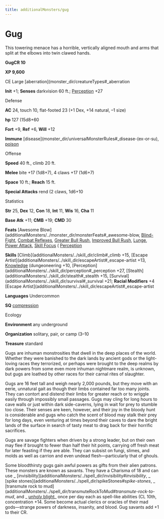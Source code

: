 ```yaml
---
title: additionalMonsters/gug
---
```

# Gug

This towering menace has a horrible, vertically aligned mouth and arms that split at the elbows into twin clawed hands.

**GugCR 10**

**XP 9,600**

CE Large [aberration](monster_dir/creatureTypes#_aberration

**Init** +1; **Senses** darkvision 60 ft.; [Perception](additionalMonsters/../skill_dir/perception#_perception) +27

Defense

**AC** 24, touch 10, flat-footed 23 (+1 Dex, +14 natural, –1 size)

**hp** 127 (15d8+60

**Fort** +9, **Ref** +6, **Will** +12

**Immune** [disease](monster_dir/universalMonsterRules#_disease-(ex-or-su), [poison](monster_dir/universalMonsterRules#_poison-(ex-or-su))

Offense

**Speed** 40 ft., climb 20 ft.

**Melee** bite +17 (1d8+7), 4 claws +17 (1d6+7)

**Space** 10 ft.; **Reach** 15 ft.

**Special Attacks** rend (2 claws, 1d6+10

Statistics

**Str** 25, **Dex** 12, **Con** 18, **Int** 11, **Wis** 16, **Cha** 11

**Base Atk** +11; **CMB** +19; **CMD** 30

**Feats** [Awesome Blow](additionalMonsters/../monster_dir/monsterFeats#_awesome-blow, [Blind-Fight](additionalMonsters/../feats#_blind-fight), [Combat Reflexes](additionalMonsters/../feats#_combat-reflexes), [Greater Bull Rush](additionalMonsters/../feats#_greater-bull-rush), [Improved Bull Rush](additionalMonsters/../feats#_improved-bull-rush), [Lunge](additionalMonsters/../feats#_lunge), [Power Attack](additionalMonsters/../feats#_power-attack), [Skill Focus](additionalMonsters/../feats#_skill-focus) ( [Perception](additionalMonsters/../skill_dir/perception#_perception)

**Skills** [Climb](additionalMonsters/../skill_dir/climb#_climb +15, [Escape Artist](additionalMonsters/../skill_dir/escapeArtist#_escape-artist +13, [Knowledge](additionalMonsters/../skill_dir/knowledge#_knowledge) (dungeoneering +10, [Perception](additionalMonsters/../skill_dir/perception#_perception +27, [Stealth](additionalMonsters/../skill_dir/stealth#_stealth +15, [Survival](additionalMonsters/../skill_dir/survival#_survival +21; **Racial Modifiers** +4 [Escape Artist](additionalMonsters/../skill_dir/escapeArtist#_escape-artist

**Languages** Undercommon

**SQ** [compression](monster_dir/universalMonsterRules#_compression)

Ecology

**Environment** any underground

**Organization** solitary, pair, or camp (3–10

**Treasure** standard

Gugs are inhuman monstrosities that dwell in the deep places of the world. Whether they were banished to the dark lands by ancient gods or the light-loving races they terrorized, or perhaps were brought to the deep realms by dark powers from some even more inhuman nightmare realm, is unknown, but gugs are loathed by other races for their carnal rites of slaughter.

Gugs are 16 feet tall and weigh nearly 2,000 pounds, but they move with an eerie, unnatural gait as though their limbs contained far too many joints. They can contort and distend their limbs for greater reach or to wriggle easily through impossibly small passages. Gugs may cling for long hours to cave walls or just within dark side-caverns, lying in wait for prey to stumble too close. Their senses are keen, however, and their joy in the bloody hunt is considerable and gugs who catch the scent of blood may stalk their prey for long days, even venturing at times beyond their caves to dare the bright lands of the surface in search of tasty meat to drag back for their horrific sacrifices.

Gugs are savage fighters when driven by a strong leader, but on their own may flee if brought to fewer than half their hit points, carrying off fresh meat for later feasting if they are able. They can subsist on fungi, slimes, and molds as well as carrion and even undead flesh—particularly that of ghouls.

Some bloodthirsty gugs gain awful powers as gifts from their alien patrons. These monsters are known as savants. They have a Charisma of 18 and can use _ [invisibility](additionalMonsters/../spell_dir/invisibility#_invisibility_, _ [spike stones](additionalMonsters/../spell_dir/spikeStones#_spike-stones_, _ [transmute rock to mud](additionalMonsters/../spell_dir/transmuteRockToMud#_transmute-rock-to-mud_, and _ [unholy blight](additionalMonsters/../spell_dir/unholyBlight#_unholy-blight)_ once per day each as spell-like abilities (CL 10th, concentration +14. Some become actual clerics or oracles of their mad gods—strange powers of darkness, insanity, and blood. Gug savants add +1 to their CR.

